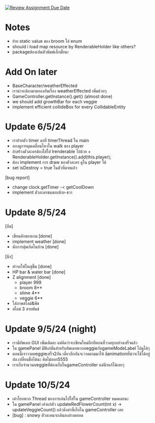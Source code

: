[![Review Assignment Due Date](https://classroom.github.com/assets/deadline-readme-button-24ddc0f5d75046c5622901739e7c5dd533143b0c8e959d652212380cedb1ea36.svg)](https://classroom.github.com/a/ZpkbBrmt)

# Notes
- ย้าย static value ของ broom ใส่ enum
- should i load map resource by RenderableHolder like others?
- packageต้องเปนตัวพิมพ์เล็กมั้ยนะ
# Add On later
- BaseCharacter/weatherEffected
- เราน่าจะต้องมาตกลงกันเรื่อง weatherEffected เพิ่มด้วยๆ
- GameController.getInstance().get() (almost done)
- we should add growthBar for each veggie
- implement efficient collideBox for every CollidableEntity

# Update 6/5/24
- เราย้ายตัว timer มาที่ timerThread ใน main
- ลองดูการคุมเคลื่อนไหวใน walk ของ player
- ถ้าสร้างตัวละครต้องใส่ใส่ Irenderable ไปด้วย + RenderableHolder.getInstance().add(this.player);
- ต้อง implement การ draw ของตัวละคร ดูใน player ได้
- set isDestroy = true ในตัวที่ตายแล้ว

[bug report]
- change clock.getTimer -< getCoolDown
- implement ตัวละครชนขอบซ้าย-ขวา

# Update 8/5/24
[บีม]
- เขียนดักขอบเกม [done]
- implement weather [done]
- ดักการสุ่มเกิดในบ้าน [done]

[นีร]
- ทำจอให้ใหญ่ขึ้น [done]
- HP bar & water bar [done]
- Z alignment [done]
  - player 999
  - broom 8**
  - slime 4**
  - veggie 6**
- ใส่ภาพสไลม์&พีช
- สไลม์ 3 สายพันธ์
  
# Update 9/5/24 (night)
- เรามีอัพเดท GUI เพิ่มเติมละ แต่คิดว่าจะเขียนใหม่อีกทีตอนที่วาดทุกอย่างเสร็จแล้ว
- ใน gamePanel มีฟังก์ชันสำหรับอัพเดทพวกveggieกับgameModeLabel ไปดูได้ๆ
- ตอนนี้เราวาดveggieเสร็จ2อัน เดี๋ยวอีกอันจะวาดตามมาให้ มีanimationที่น่าจะใช้ได้อยู่ ปล.เปลี่ยนชื่อได้นะ คิดไม่ออก5555
- เราเก็บจำนวนveggieที่ต้องเก็บในgameController แต่นีรแก้ได้เลยๆ

# Update 10/5/24
- เค้าโยกพวก Thread ของการเล่นไปใส่ใน gameController หมดเลยนะ
- ใน gamePanel เค้าแก้ตัว updateRedFlowerCount(int x) -> updateVeggieCount() แล้วดึงค่าที่เก็บใน gameController เลย
- [bug] : snowy ตัวละคนจะเดินลงล่างตลอด